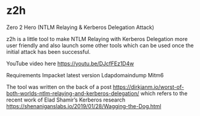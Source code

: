 # z2h
Zero 2 Hero (NTLM Relaying &amp; Kerberos Delegation Attack)

z2h is a little tool to make NTLM Relaying with Kerberos Delegation more user friendly and also launch some other tools which can be used once the initial attack has been successful.

YouTube video here https://youtu.be/DJcfFEz1D4w

Requirements 
Impacket latest version
Ldapdomaindump
Mitm6

The tool was written on the back of a post https://dirkjanm.io/worst-of-both-worlds-ntlm-relaying-and-kerberos-delegation/
which refers to the recent work of Elad Shamir’s Kerberos research https://shenaniganslabs.io/2019/01/28/Wagging-the-Dog.html

